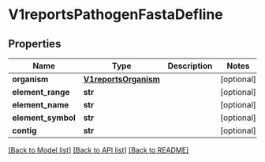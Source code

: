 # V1reportsPathogenFastaDefline


## Properties
Name | Type | Description | Notes
------------ | ------------- | ------------- | -------------
**organism** | [**V1reportsOrganism**](V1reportsOrganism.md) |  | [optional] 
**element_range** | **str** |  | [optional] 
**element_name** | **str** |  | [optional] 
**element_symbol** | **str** |  | [optional] 
**contig** | **str** |  | [optional] 

[[Back to Model list]](../README.md#documentation-for-models) [[Back to API list]](../README.md#documentation-for-api-endpoints) [[Back to README]](../README.md)


